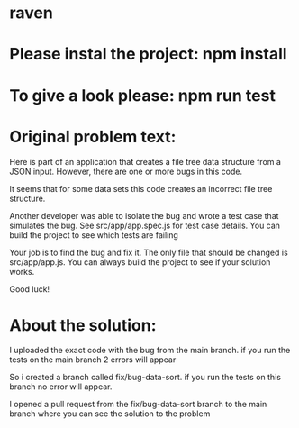 # raven

# Please instal the project: npm install

# To give a look please: npm run test

# Original problem text:
  Here is part of an application that creates a file tree data structure from a JSON input. However, there are one or more bugs in this code.

  It seems that for some data sets this code creates an incorrect file tree structure.

  Another developer was able to isolate the bug and wrote a test case that simulates the bug. See src/app/app.spec.js for test case details. You can build the project to see which tests are failing

  Your job is to find the bug and fix it. The only file that should be changed is src/app/app.js. You can always build the project to see if your solution works.

  Good luck!

# About the solution:
  I uploaded the exact code with the bug from the main branch.
  if you run the tests on the main branch 2 errors will appear

  So i created a branch called fix/bug-data-sort.
  if you run the tests on this branch no error will appear.

  I opened a pull request from the fix/bug-data-sort branch to the main branch where you can see the solution to the problem
